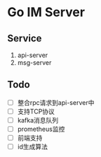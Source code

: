 # Go IM Server
## Service
1. api-server
2. msg-server
## Todo
- [ ] 整合rpc请求到api-server中
- [ ] 支持TCP协议 
- [ ] kafka消息队列
- [ ] prometheus监控
- [ ] 前端支持
- [ ] id生成算法
